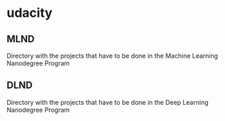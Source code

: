 # udacity

## MLND
Directory with the projects that have to be done in the Machine Learning Nanodegree Program

## DLND
Directory with the projects that have to be done in the Deep Learning Nanodegree Program
